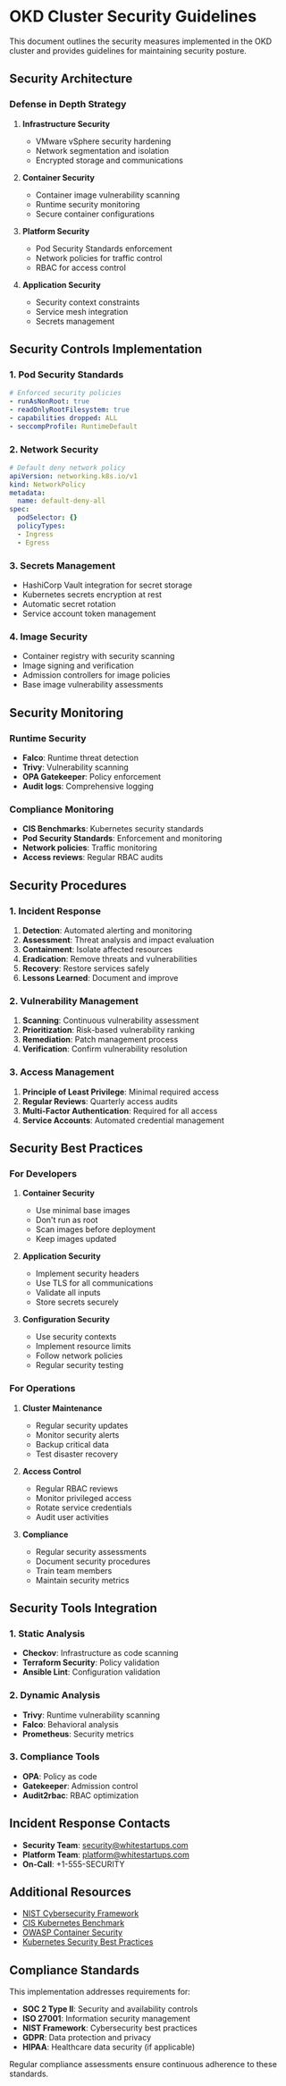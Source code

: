 # OKD Cluster Security Guidelines

This document outlines the security measures implemented in the OKD cluster and provides guidelines for maintaining security posture.

## Security Architecture

### Defense in Depth Strategy

1. **Infrastructure Security**
   - VMware vSphere security hardening
   - Network segmentation and isolation
   - Encrypted storage and communications

2. **Container Security**
   - Container image vulnerability scanning
   - Runtime security monitoring
   - Secure container configurations

3. **Platform Security**
   - Pod Security Standards enforcement
   - Network policies for traffic control
   - RBAC for access control

4. **Application Security**
   - Security context constraints
   - Service mesh integration
   - Secrets management

## Security Controls Implementation

### 1. Pod Security Standards

```yaml
# Enforced security policies
- runAsNonRoot: true
- readOnlyRootFilesystem: true
- capabilities dropped: ALL
- seccompProfile: RuntimeDefault
```

### 2. Network Security

```yaml
# Default deny network policy
apiVersion: networking.k8s.io/v1
kind: NetworkPolicy
metadata:
  name: default-deny-all
spec:
  podSelector: {}
  policyTypes:
  - Ingress
  - Egress
```

### 3. Secrets Management

- HashiCorp Vault integration for secret storage
- Kubernetes secrets encryption at rest
- Automatic secret rotation
- Service account token management

### 4. Image Security

- Container registry with security scanning
- Image signing and verification
- Admission controllers for image policies
- Base image vulnerability assessments

## Security Monitoring

### Runtime Security

- **Falco**: Runtime threat detection
- **Trivy**: Vulnerability scanning
- **OPA Gatekeeper**: Policy enforcement
- **Audit logs**: Comprehensive logging

### Compliance Monitoring

- **CIS Benchmarks**: Kubernetes security standards
- **Pod Security Standards**: Enforcement and monitoring
- **Network policies**: Traffic monitoring
- **Access reviews**: Regular RBAC audits

## Security Procedures

### 1. Incident Response

1. **Detection**: Automated alerting and monitoring
2. **Assessment**: Threat analysis and impact evaluation
3. **Containment**: Isolate affected resources
4. **Eradication**: Remove threats and vulnerabilities
5. **Recovery**: Restore services safely
6. **Lessons Learned**: Document and improve

### 2. Vulnerability Management

1. **Scanning**: Continuous vulnerability assessment
2. **Prioritization**: Risk-based vulnerability ranking
3. **Remediation**: Patch management process
4. **Verification**: Confirm vulnerability resolution

### 3. Access Management

1. **Principle of Least Privilege**: Minimal required access
2. **Regular Reviews**: Quarterly access audits
3. **Multi-Factor Authentication**: Required for all access
4. **Service Accounts**: Automated credential management

## Security Best Practices

### For Developers

1. **Container Security**
   - Use minimal base images
   - Don't run as root
   - Scan images before deployment
   - Keep images updated

2. **Application Security**
   - Implement security headers
   - Use TLS for all communications
   - Validate all inputs
   - Store secrets securely

3. **Configuration Security**
   - Use security contexts
   - Implement resource limits
   - Follow network policies
   - Regular security testing

### For Operations

1. **Cluster Maintenance**
   - Regular security updates
   - Monitor security alerts
   - Backup critical data
   - Test disaster recovery

2. **Access Control**
   - Regular RBAC reviews
   - Monitor privileged access
   - Rotate service credentials
   - Audit user activities

3. **Compliance**
   - Regular security assessments
   - Document security procedures
   - Train team members
   - Maintain security metrics

## Security Tools Integration

### 1. Static Analysis
- **Checkov**: Infrastructure as code scanning
- **Terraform Security**: Policy validation
- **Ansible Lint**: Configuration validation

### 2. Dynamic Analysis
- **Trivy**: Runtime vulnerability scanning
- **Falco**: Behavioral analysis
- **Prometheus**: Security metrics

### 3. Compliance Tools
- **OPA**: Policy as code
- **Gatekeeper**: Admission control
- **Audit2rbac**: RBAC optimization

## Incident Response Contacts

- **Security Team**: security@whitestartups.com
- **Platform Team**: platform@whitestartups.com
- **On-Call**: +1-555-SECURITY

## Additional Resources

- [NIST Cybersecurity Framework](https://www.nist.gov/cyberframework)
- [CIS Kubernetes Benchmark](https://www.cisecurity.org/benchmark/kubernetes)
- [OWASP Container Security](https://owasp.org/www-project-container-security/)
- [Kubernetes Security Best Practices](https://kubernetes.io/docs/concepts/security/)

## Compliance Standards

This implementation addresses requirements for:

- **SOC 2 Type II**: Security and availability controls
- **ISO 27001**: Information security management
- **NIST Framework**: Cybersecurity best practices
- **GDPR**: Data protection and privacy
- **HIPAA**: Healthcare data security (if applicable)

Regular compliance assessments ensure continuous adherence to these standards.